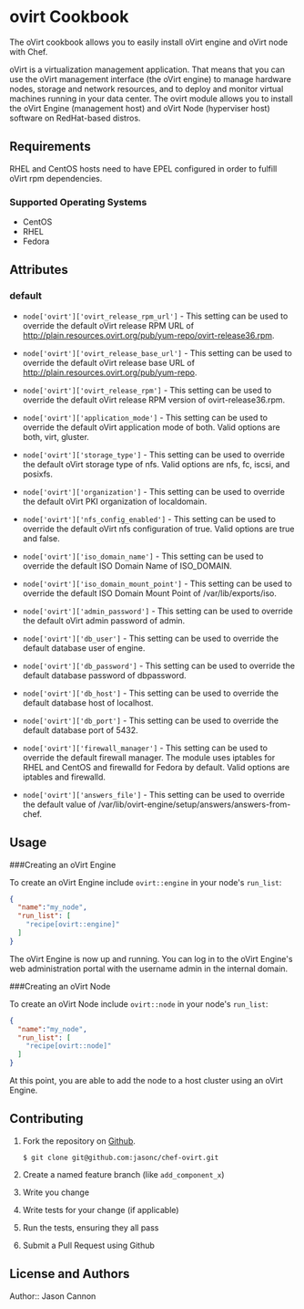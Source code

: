 ovirt Cookbook
==============
The oVirt cookbook allows you to easily install oVirt engine and oVirt node with Chef.

oVirt is a virtualization management application. That means that you can use the oVirt management interface (the oVirt engine) to manage hardware nodes, storage and network resources, and to deploy and monitor virtual machines running in your data center. The ovirt module allows you to install the oVirt Engine (management host) and oVirt Node (hyperviser host) software on RedHat-based distros.

Requirements
------------
RHEL and CentOS hosts need to have EPEL configured in order to fulfill oVirt rpm dependencies.

### Supported Operating Systems
- CentOS
- RHEL
- Fedora

Attributes
----------

### default

* `node['ovirt']['ovirt_release_rpm_url']` - This setting can be used to override the default oVirt release RPM URL of http://plain.resources.ovirt.org/pub/yum-repo/ovirt-release36.rpm.

* `node['ovirt']['ovirt_release_base_url']` - This setting can be used to override the default oVirt release base URL of http://plain.resources.ovirt.org/pub/yum-repo.

* `node['ovirt']['ovirt_release_rpm']` - This setting can be used to override the default oVirt release RPM version of ovirt-release36.rpm.

* `node['ovirt']['application_mode']` - This setting can be used to override the default oVirt application mode of both.  Valid options are both, virt, gluster.

* `node['ovirt']['storage_type']` - This setting can be used to override the default oVirt storage type of nfs.  Valid options are nfs, fc, iscsi, and posixfs.

* `node['ovirt']['organization']` - This setting can be used to override the default oVirt PKI organization of localdomain.

* `node['ovirt']['nfs_config_enabled']` - This setting can be used to override the default oVirt nfs configuration of true.  Valid options are true and false.

* `node['ovirt']['iso_domain_name']` - This setting can be used to override the default ISO Domain Name of ISO_DOMAIN.

* `node['ovirt']['iso_domain_mount_point']` - This setting can be used to override the default ISO Domain Mount Point of /var/lib/exports/iso.

* `node['ovirt']['admin_password']` - This setting can be used to override the default oVirt admin password of admin.

* `node['ovirt']['db_user']` - This setting can be used to override the default database user of engine.

* `node['ovirt']['db_password']` - This setting can be used to override the default database password of dbpassword.

* `node['ovirt']['db_host']` - This setting can be used to override the default database host of localhost.

* `node['ovirt']['db_port']` - This setting can be used to override the default database port of 5432.

* `node['ovirt']['firewall_manager']` - This setting can be used to override the default firewall manager.  The module uses iptables for RHEL and CentOS and firewalld for Fedora by default.  Valid options are iptables and firewalld.

* `node['ovirt']['answers_file']` - This setting can be used to override the default value of /var/lib/ovirt-engine/setup/answers/answers-from-chef.


Usage
-----

###Creating an oVirt Engine

To create an oVirt Engine include `ovirt::engine` in your node's `run_list`:

```json
{
  "name":"my_node",
  "run_list": [
    "recipe[ovirt::engine]"
  ]
}
```

The oVirt Engine is now up and running. You can log in to the oVirt Engine's web administration portal with the username admin in the internal domain.


###Creating an oVirt Node

To create an oVirt Node include `ovirt::node` in your node's `run_list`:

```json
{
  "name":"my_node",
  "run_list": [
    "recipe[ovirt::node]"
  ]
}
```

At this point, you are able to add the node to a host cluster using an oVirt Engine.


Contributing
------------

1. Fork the repository on [Github](https://github.com/jasonc/chef-ovirt).

	`$ git clone git@github.com:jasonc/chef-ovirt.git`

2. Create a named feature branch (like `add_component_x`)

3. Write you change

4. Write tests for your change (if applicable)

5. Run the tests, ensuring they all pass

6. Submit a Pull Request using Github


License and Authors
-------------------
Author:: Jason Cannon
